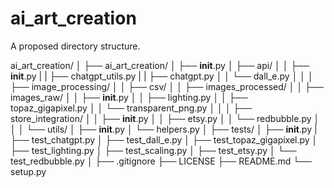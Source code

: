 # ai_art_creation

A proposed directory structure.

ai_art_creation/
│
├── ai_art_creation/
│   ├── __init__.py
│   ├── api/
│   │   ├── __init__.py
|   |   ├── chatgpt_utils.py
|   |   ├── chatgpt.py
│   │   └── dall_e.py
│   │
│   ├── image_processing/
│   │   ├── csv/
│   │   ├── images_processed/
│   │   ├── images_raw/
│   │   ├── __init__.py
│   │   ├── lighting.py
│   │   ├── topaz_gigapixel.py
│   │   └── transparent_png.py
│   │
│   ├── store_integration/
│   │   ├── __init__.py
│   │   ├── etsy.py
│   │   └── redbubble.py
│   │
│   └── utils/
│       ├── __init__.py
│       └── helpers.py
│
├── tests/
│   ├── __init__.py
|   ├── test_chatgpt.py
│   ├── test_dall_e.py
│   ├── test_topaz_gigapixel.py
│   ├── test_lighting.py
│   ├── test_scaling.py
│   ├── test_etsy.py
│   └── test_redbubble.py
│
├── .gitignore
├── LICENSE
├── README.md
└── setup.py